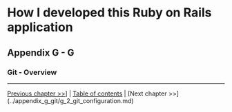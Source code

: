 # How I developed this Ruby on Rails application #


## Appendix G - G ##


### Git - Overview ###


----------
[Previous chapter >>](../appendix_g_git/g_0_git_tot.md)] | [Table of contents](../how_i_developed_this_rails_application.md) | [Next chapter >>] (../appendix_g_git/g_2_git_configuration.md)